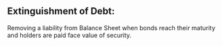 ## Extinguishment of Debt:
Removing a liability from Balance Sheet when bonds reach their maturity and holders are paid face value of security.
